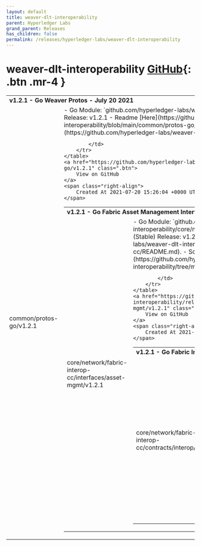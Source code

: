 ```yaml
---
layout: default
title: weaver-dlt-interoperability
parent: Hyperledger Labs
grand_parent: Releases
has_children: false
permalink: /releases/hyperledger-labs/weaver-dlt-interoperability
---
```


# weaver-dlt-interoperability <span class="fs-3 right-align">[GitHub](https://github.com/hyperledger-labs/weaver-dlt-interoperability){: .btn .mr-4 }</span>


<div>
    <table>
        <tr>
            <td colspan="2">
                <b>
                    v1.2.1 - Go Weaver Protos - July 20 2021
                </b>
            </td>
        </tr>
        <tr>
            <td>
                <span class="chip">
                    common/protos-go/v1.2.1
                </span>
            </td>
            <td>
                - Go Module: `github.com/hyperledger-labs/weaver-dlt-interoperability/common/protos-go`
- First (Stable) Release: v1.2.1
- Readme [Here](https://github.com/hyperledger-labs/weaver-dlt-interoperability/blob/main/common/protos-go/README.md).
- Source: [protos-go](https://github.com/hyperledger-labs/weaver-dlt-interoperability/tree/main/common/protos-go)

            </td>
        </tr>
    </table>
    <a href="https://github.com/hyperledger-labs/weaver-dlt-interoperability/releases/tag/common/protos-go/v1.2.1" class=".btn">
        View on GitHub
    </a>
    <span class="right-align">
        Created At 2021-07-20 15:26:04 +0000 UTC
    </span>
</div>

<div>
    <table>
        <tr>
            <td colspan="2">
                <b>
                    v1.2.1 - Go Fabric Asset Management Interface - July 20 2021
                </b>
            </td>
        </tr>
        <tr>
            <td>
                <span class="chip">
                    core/network/fabric-interop-cc/interfaces/asset-mgmt/v1.2.1
                </span>
            </td>
            <td>
                - Go Module: `github.com/hyperledger-labs/weaver-dlt-interoperability/core/network/fabric-interop-cc/interfaces/asset-mgmt`
- First (Stable) Release: v1.2.1
- Readme [Here](https://github.com/hyperledger-labs/weaver-dlt-interoperability/blob/main/core/network/fabric-interop-cc/README.md).
- Source: [Asset-Mgmt Chaincode](https://github.com/hyperledger-labs/weaver-dlt-interoperability/tree/main/core/network/fabric-interop-cc/interfaces/asset-mgmt)

            </td>
        </tr>
    </table>
    <a href="https://github.com/hyperledger-labs/weaver-dlt-interoperability/releases/tag/core/network/fabric-interop-cc/interfaces/asset-mgmt/v1.2.1" class=".btn">
        View on GitHub
    </a>
    <span class="right-align">
        Created At 2021-07-22 10:52:53 +0000 UTC
    </span>
</div>

<div>
    <table>
        <tr>
            <td colspan="2">
                <b>
                    v1.2.1 - Go Fabric Interop Chaincode - July 20 2021
                </b>
            </td>
        </tr>
        <tr>
            <td>
                <span class="chip">
                    core/network/fabric-interop-cc/contracts/interop/v1.2.1
                </span>
            </td>
            <td>
                - Go Module: `github.com/hyperledger-labs/weaver-dlt-interoperability/core/network/fabric-interop-cc/contracts/interop`
- First (Stable) Release: v1.2.1
- Readme [Here](https://github.com/hyperledger-labs/weaver-dlt-interoperability/blob/main/core/network/fabric-interop-cc/README.md).
- Source: [Interop Chaincode](https://github.com/hyperledger-labs/weaver-dlt-interoperability/tree/main/core/network/fabric-interop-cc/contracts/interop)

            </td>
        </tr>
    </table>
    <a href="https://github.com/hyperledger-labs/weaver-dlt-interoperability/releases/tag/core/network/fabric-interop-cc/contracts/interop/v1.2.1" class=".btn">
        View on GitHub
    </a>
    <span class="right-align">
        Created At 2021-07-20 15:26:04 +0000 UTC
    </span>
</div>

